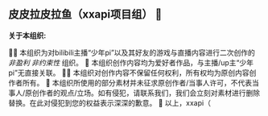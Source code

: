 ## 皮皮拉皮拉鱼（xxapi项目组） 🍍




**关于本组织:**

🙋‍♀️ 本组织为对bilibili主播“少年pi”以及其好友的游戏与直播内容进行二次创作的*非盈利* *非约束性* 组织。
🌈 本组织创作内容均为爱好者作品，与主播/up主“少年pi”无直接关联。
👩‍💻 本组织对创作内容不保留任何权利，所有权均为原创内容创作者所有。
🍿 本组织所使用的部分素材并未征求原创作者/当事人许可，不代表当事人/原创作者的观点/立场。如有侵犯，请联系我们，我们会立刻对素材进行删除替换。在此对侵犯到您的权益表示深深的歉意。
🍍 以上，xxapi（
